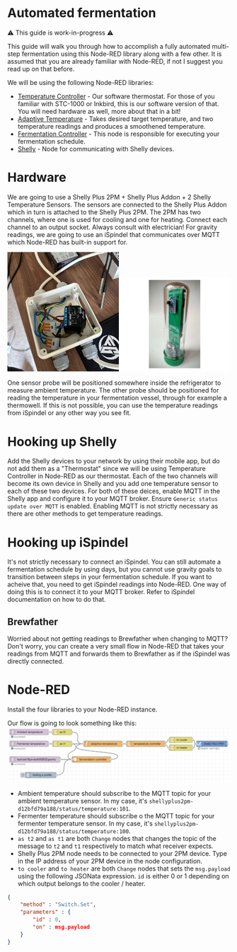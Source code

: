 # Automated fermentation

⚠️ This guide is work-in-progress ⚠️

This guide will walk you through how to accomplish a fully automated multi-step fermentation using this Node-RED library along with a few other. 
It is assumed that you are already familiar with Node-RED, if not I suggest you read up on that before.

We will be using the following Node-RED libraries:
* [Temperature Controller](https://flows.nodered.org/node/@pakerfeldt/node-red-contrib-temperature-controller) - Our software thermostat. For those of you familiar with STC-1000 or Inkbird, this is our software version of that. You will need hardware as well, more about that in a bit!
* [Adaptive Temperature](https://flows.nodered.org/node/@pakerfeldt/node-red-contrib-adaptive-temperature) - Takes desired target temperature, and two temperature readings and produces a smoothened temperature.
* [Fermentation Controller](https://flows.nodered.org/node/@pakerfeldt/node-red-contrib-fermentation-controller) - This node is responsible for executing your fermentation schedule.
* [Shelly](https://flows.nodered.org/node/node-red-contrib-shelly) - Node for communicating with Shelly devices.

# Hardware
We are going to use a Shelly Plus 2PM + Shelly Plus Addon + 2 Shelly Temperature Sensors. The sensors are connected to the Shelly Plus Addon which in turn is attached to the Shelly Plus 2PM.
The 2PM has two channels, where one is used for cooling and one for heating. Connect each channel to an output socket. Always consult with electrician!
For gravity readings, we are going to use an iSpindel that communicates over MQTT which Node-RED has built-in support for. 

<img src="images/shelly_hardware.jpg" width=50% height=50% /><img src="images/ispindel.jpg" width=50% height=50% />

One sensor probe will be positioned somewhere inside the refrigerator to measure ambient temperature. The other probe should be positioned for reading the temperature in your fermentation
vessel, through for example a thermowell. If this is not possible, you can use the temperature readings from iSpindel or any other way you see fit.

# Hooking up Shelly

​Add the Shelly devices to your network by using their mobile app, but do not add them as a "Thermostat" since we will be using Temperature Controller in Node-RED as our thermostat.
Each of the two channels will become its own device in Shelly and you add one temperature sensor to each of these two devices.
For both of these deices, enable MQTT in the Shelly app and configure it to your MQTT broker. Ensure `Generic status update over MQTT` is enabled. Enabling MQTT is not strictly necessary as there are other methods to get temperature readings.

# Hooking up iSpindel
It's not strictly necessary to connect an iSpindel. You can still automate a fermentation schedule by using days, but you cannot use gravity goals
to transition between steps in your fermentation schedule. If you want to acheive that, you need to get iSpindel readings into Node-RED. One way
of doing this is to connect it to your MQTT broker. Refer to iSpindel documentation on how to do that.

## Brewfather
Worried about not getting readings to Brewfather when changing to MQTT? Don't worry, you can create a very small flow in Node-RED that takes your readings from MQTT and forwards them to Brewfather as if the iSpindel was directly connected.

# Node-RED

Install the four libraries to your Node-RED instance.

Our flow is going to look something like this:
<img src="images/automation-flow.png" />
* Ambient temperature should subscribe to the MQTT topic for your ambient temperature sensor. In my case, it's `shellyplus2pm-d12bfd79a188/status/temperature:101`.
* Fermenter temperature should subscribe o the MQTT topic for your fermenter temperature sensor. In my case, it's `shellyplus2pm-d12bfd79a188/status/temperature:100`.
* `as t2` and `as t1` are both `Change` nodes that changes the topic of the message to `t2` and `t1` respectively to match what receiver expects.
* Shelly Plus 2PM node needs to be connected to your 2PM device. Type in the IP address of your 2PM device in the node configuration.
* `to cooler` and `to heater` are both `Change` nodes that sets the `msg.payload` using the following JSONata expression. `id` is either 0 or 1 depending on which output belongs to the cooler / heater.
```json
{
    "method" : "Switch.Set",
    "parameters" : {
        "id" : 0,
        "on" : msg.payload
    }
}
```
